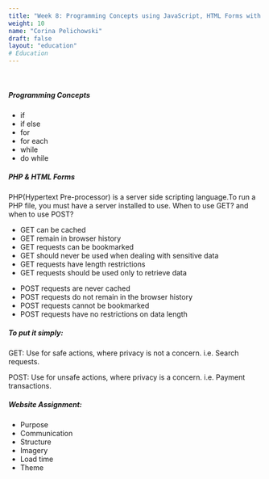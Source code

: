 ```yaml
---
title: "Week 8: Programming Concepts using JavaScript, HTML Forms with PHP"
weight: 10
name: "Corina Pelichowski"
draft: false
layout: "education"
# Education
---
```

<br>
<div class="container">
  <h5>Programming Concepts</h5>
  <ul>
    <li>if</li>
    <li>if else</li>
    <li>for</li>
    <li>for each</li>
    <li>while</li>
    <li>do while</li>
  </ul>

  <h5>PHP & HTML Forms</h5>
  <p>
    PHP(Hypertext Pre-processor) is a server side scripting language.To run a PHP file, you must have a server installed to use. When to use GET? and when to use POST?
  </p>
  <!--Diff between GET and POST-->
  <div class="card-group">
    <div class="card">
        <div class="card-body">
          <ul>
            <li>GET can be cached</li>
            <li>GET remain in browser history</li>
            <li>GET requests can be bookmarked</li>
            <li>GET should never be used when dealing with sensitive data</li>
            <li>GET requests have length restrictions</li>
            <li>GET requests should be used only to retrieve data</li>
          </ul>        
        </div>
    </div>
    <div class="card">
        <div class="card-body">
          <ul>
            <li>POST requests are never cached</li>
            <li>POST requests do not remain in the browser history</li>
            <li>POST requests cannot be bookmarked</li>
            <li>POST requests have no restrictions on data length</li>
          </ul>
        </div>
    </div>
  </div>
  <!--/Diff between GET and POST-->
  <h5>To put it simply:</h5>
  <p>GET: Use for safe actions, where privacy is not a concern. i.e. Search requests.</p>
  <p>POST: Use for unsafe actions, where privacy is a concern. i.e. Payment transactions.</p>
  
  <h5>Website Assignment:</h5>
  <ul>
    <li>Purpose</li>
    <li>Communication</li>
    <li>Structure</li>
    <li>Imagery</li>
    <li>Load time</li>
    <li>Theme</li>
  </ul>
</div>